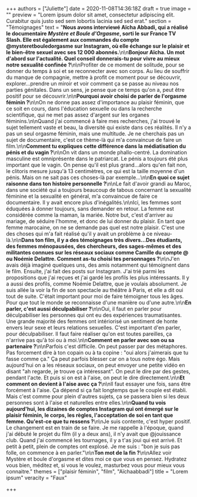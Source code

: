 +++
authors = ["Juliette"]
date = 2020-11-08T14:36:18Z
draft = true
image = ""
preview = "Lorem ipsum dolor sit amet, consectetur adipiscing elit. Curabitur quis justo sed sem lobortis lacinia sed sed erat."
section = "Témoignages"
text = "**Nous avons interviewé Aïcha Abbadi, qui a réalisé le documentaire _Mystère et Boule d'Orgasme_, sorti le sur France TV Slash. Elle est également aux commandes du compte @mysteretbouledorgasme sur Instagram, où elle échange sur le plaisir et le bien-être sexuel avec ses 12 000 abonnés.**\n\n**Bonjour Aïcha. Un mot d'abord sur l'actualité. Quel conseil donnerais-tu pour vivre au mieux notre sexualité confinée ?**\n\nProfiter de ce moment de solitude, pour se donner du temps à soi et se reconnecter avec son corps. Au lieu de souffrir du manque de compagnie, mettre à profit ce moment pour se découvrir, explorer...prendre un miroir et voir comment ça se passe au niveau nos parties génitales. Dans un sens, je pense que ce temps qu'on a, peut être positif pour se découvrir.\n\n**Pourquoi avoir choisi de parler de l'orgasme féminin ?**\n\nOn ne donne pas assez d'importance au plaisir féminin, que ce soit en cours, dans l'éducation sexuelle ou dans la recherche scientifique, qui ne met pas assez d'argent sur les organes féminins.\n\nQuand j'ai commencé à faire mes recherches, j'ai trouvé le sujet tellement vaste et beau, la diversité qui existe dans ces réalités. Il n'y a pas un seul orgasme féminin, mais une multitude. Je ne cherchais pas un sujet de documentaire, c'est ce thème-là qui m'a convaincue de faire un film.\n\n**Comment tu expliques cette différence dans la médiatisation du pénis et du vagin ?**\n\nOn vit dans un monde phallo-centré. La domination masculine est omniprésente dans le patriarcat. Le pénis a toujours été plus important que le vagin. On pense qu'il est plus grand...alors qu'en fait non, le clitoris mesure jusqu'à 13 centimètres, ce qui est la taille moyenne d'un pénis. Mais on ne sait pas ces choses-là par exemple...\n\n**En quoi ce sujet raisonne dans ton histoire personnelle ?**\n\nLe fait d'avoir grandi au Maroc, dans une société qui a toujours beaucoup de tabous concernant la sexualité féminine et la sexualité en général, m'a convaincue de faire ce documentaire. Il y avait encore plus d'inégalités.\n\nIci, les femmes sont éduquées à donner toujours, sans demander en retour. La femme est considérée comme la maman, la mariée. Notre but, c'est d'arriver au mariage, de séduire l'homme, et donc de lui donner du plaisir. En tant que femme marocaine, on ne se demande pas quel est notre plaisir. C'est une des choses qui m'a fait réalisé qu'il y avait un problème à ce niveau-là.\n\n**Dans ton film, il y a des témoignages très divers...Des étudiants, des femmes ménopausées, des chercheurs, des sages-mêmes et des militantes connues sur les réseaux sociaux comme Camille du compte @ ou Noémie Delattre. Comment as-tu choisi tes personnages ?**\n\nJ'en avais déjà imaginé quelques uns, des amis notamment qui témoignent dans le film. Ensuite, j'ai fait des posts sur Instagram. J'ai trié parmi les propositions que j'ai reçues et j'ai gardé les profils les plus intéressants. Il y a aussi des profils, comme Noémie Delattre, que je voulais absolument. Je suis allée la voir la fin de son spectacle au théâtre à Paris, et elle a dit oui tout de suite. C'était important pour moi de faire témoigner tous les âges. Pour que tout le monde se reconnaisse d'une manière ou d'une autre.\n\n**En parler, c'est aussi déculpabiliser ?**\n\nOui, il faut en parler pour déculpabiliser les personnes qui ont eu des expériences traumatisantes. Une grande majorité des femmes ont intériorisé un sentiment de honte envers leur sexe et leurs relations sexuelles. C'est important d'en parler, pour déculpabiliser. Il faut faire réaliser qu'on est toutes pareilles, ça n'arrive pas qu'à toi ou à moi.\n\n**Comment en parler avec son ou sa partenaire ?**\n\nParfois c'est difficile. On peut passer par des métaphores. Pas forcement dire à ton copain ou à ta copine : \"oui alors j'aimerais que tu fasse comme ça.\" Ça peut parfois blesser car on a tous notre égo. Mais aujourd'hui on a les réseaux sociaux, on peut envoyer une petite vidéo en disant \"ah regarde, je trouve ça intéressant\". On peut le dire par des gestes, pendant l'acte. Et puis si on est à l'aise, on peut le dire directement.\n\n**Et comment on devient à l'aise avec ça ?**\n\nIl faut essayer une fois, sans être forcément à l'aise. Ça dépend si ça fait longtemps que le couple est établi. Mais c'est comme pour plein d'autres sujets, ça se passera bien si les deux personnes sont à l'aise et naturelles entre elles.\n\n**Quand tu vois aujourd'hui, les dizaines de comptes Instagram qui ont émergé sur le plaisir féminin, le corps, les règles, l'acceptation de soi en tant que femme. Qu'est-ce que tu ressens ?**\n\nJe suis contente, c'est hyper positif. Le changement est en train de se faire. Je me rappelle à l'époque, quand j'ai débuté le projet du film (il y a deux ans), il n'y avait que @jouissance club. Quand j'ai commencé les tournages, il y a t'as joui qui est arrivé. Et petit à petit, plein de comptes ont explosé. Je me suis : \"bon je suis pas folle, on commence à en parler.\"\n\n**Ton mot de la fin ?**\n\nAllez voir Mystère et boule d'orgasme et dites moi ce que vous en pensez. Hydratez vous bien, méditez et, si vous le voulez, masturbez vous pour mieux vous connaitre."
themes = ["plaisir féminin", "film", "Aïchaabbadi"]
title = "Lorem ipsum"
veracity = "Faux"

+++
